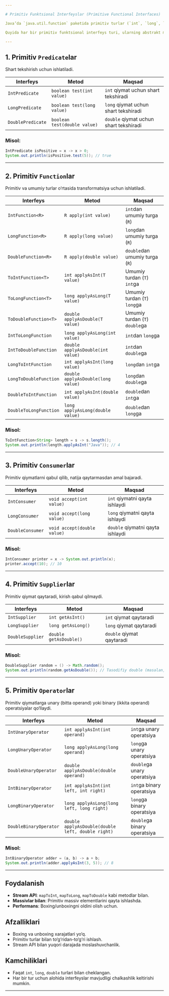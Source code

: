 ```yaml
---

# Primitiv Funktsional Interfeyslar (Primitive Functional Interfaces)

Java’da `java.util.function` paketida primitiv turlar (`int`, `long`, `double`) bilan ishlash uchun maxsus funktsional interfeyslar mavjud. Ular umumiy interfeyslarning optimallashtirilgan versiyalari bo‘lib, boxing va unboxing jarayonlarini oldini olish orqali samaradorlikni oshiradi.

Quyida har bir primitiv funktsional interfeys turi, ularning abstrakt metodlari va qisqacha maqsadlari keltirilgan.

---
```


## 1. Primitiv `Predicate`lar
Shart tekshirish uchun ishlatiladi.

| Interfeys         | Metod                     | Maqsad                          |
|-------------------|---------------------------|---------------------------------|
| `IntPredicate`    | `boolean test(int value)` | `int` qiymat uchun shart tekshiradi |
| `LongPredicate`   | `boolean test(long value)`| `long` qiymat uchun shart tekshiradi |
| `DoublePredicate` | `boolean test(double value)` | `double` qiymat uchun shart tekshiradi |

### Misol:
```java
IntPredicate isPositive = x -> x > 0;
System.out.println(isPositive.test(5)); // true
```

---

## 2. Primitiv `Function`lar
Primitiv va umumiy turlar o‘rtasida transformatsiya uchun ishlatiladi.

| Interfeys            | Metod                        | Maqsad                              |
|----------------------|------------------------------|-------------------------------------|
| `IntFunction<R>`     | `R apply(int value)`         | `int`dan umumiy turga (`R`)         |
| `LongFunction<R>`    | `R apply(long value)`        | `long`dan umumiy turga (`R`)        |
| `DoubleFunction<R>`  | `R apply(double value)`      | `double`dan umumiy turga (`R`)      |
| `ToIntFunction<T>`   | `int applyAsInt(T value)`    | Umumiy turdan (`T`) `int`ga         |
| `ToLongFunction<T>`  | `long applyAsLong(T value)`  | Umumiy turdan (`T`) `long`ga        |
| `ToDoubleFunction<T>`| `double applyAsDouble(T value)` | Umumiy turdan (`T`) `double`ga   |
| `IntToLongFunction`  | `long applyAsLong(int value)`| `int`dan `long`ga                  |
| `IntToDoubleFunction`| `double applyAsDouble(int value)` | `int`dan `double`ga           |
| `LongToIntFunction`  | `int applyAsInt(long value)` | `long`dan `int`ga                  |
| `LongToDoubleFunction`| `double applyAsDouble(long value)` | `long`dan `double`ga        |
| `DoubleToIntFunction`| `int applyAsInt(double value)` | `double`dan `int`ga             |
| `DoubleToLongFunction`| `long applyAsLong(double value)` | `double`dan `long`ga          |

### Misol:
```java
ToIntFunction<String> length = s -> s.length();
System.out.println(length.applyAsInt("Java")); // 4
```

---

## 3. Primitiv `Consumer`lar
Primitiv qiymatlarni qabul qilib, natija qaytarmasdan amal bajaradi.

| Interfeys       | Metod                  | Maqsad                          |
|-----------------|------------------------|---------------------------------|
| `IntConsumer`   | `void accept(int value)` | `int` qiymatni qayta ishlaydi |
| `LongConsumer`  | `void accept(long value)`| `long` qiymatni qayta ishlaydi |
| `DoubleConsumer`| `void accept(double value)` | `double` qiymatni qayta ishlaydi |

### Misol:
```java
IntConsumer printer = x -> System.out.println(x);
printer.accept(10); // 10
```

---

## 4. Primitiv `Supplier`lar
Primitiv qiymat qaytaradi, kirish qabul qilmaydi.

| Interfeys       | Metod                  | Maqsad                          |
|-----------------|------------------------|---------------------------------|
| `IntSupplier`   | `int getAsInt()`       | `int` qiymat qaytaradi         |
| `LongSupplier`  | `long getAsLong()`     | `long` qiymat qaytaradi        |
| `DoubleSupplier`| `double getAsDouble()` | `double` qiymat qaytaradi      |

### Misol:
```java
DoubleSupplier random = () -> Math.random();
System.out.println(random.getAsDouble()); // Tasodifiy double (masalan, 0.73)
```

---

## 5. Primitiv `Operator`lar
Primitiv qiymatlarga unary (bitta operand) yoki binary (ikkita operand) operatsiyalar qo‘llaydi.

| Interfeys            | Metod                           | Maqsad                              |
|----------------------|---------------------------------|-------------------------------------|
| `IntUnaryOperator`   | `int applyAsInt(int operand)`   | `int`ga unary operatsiya            |
| `LongUnaryOperator`  | `long applyAsLong(long operand)`| `long`ga unary operatsiya           |
| `DoubleUnaryOperator`| `double applyAsDouble(double operand)` | `double`ga unary operatsiya  |
| `IntBinaryOperator`  | `int applyAsInt(int left, int right)` | `int`ga binary operatsiya     |
| `LongBinaryOperator` | `long applyAsLong(long left, long right)` | `long`ga binary operatsiya |
| `DoubleBinaryOperator`| `double applyAsDouble(double left, double right)` | `double`ga binary operatsiya |

### Misol:
```java
IntBinaryOperator adder = (a, b) -> a + b;
System.out.println(adder.applyAsInt(3, 5)); // 8
```

---

## Foydalanish
- **Stream API**: `mapToInt`, `mapToLong`, `mapToDouble` kabi metodlar bilan.
- **Massivlar bilan**: Primitiv massiv elementlarini qayta ishlashda.
- **Performans**: Boxing/unboxingni oldini olish uchun.

## Afzalliklari
- Boxing va unboxing xarajatlari yo‘q.
- Primitiv turlar bilan to‘g‘ridan-to‘g‘ri ishlash.
- Stream API bilan yuqori darajada moslashuvchanlik.

## Kamchiliklari
- Faqat `int`, `long`, `double` turlari bilan cheklangan.
- Har bir tur uchun alohida interfeyslar mavjudligi chalkashlik keltirishi mumkin.

---
